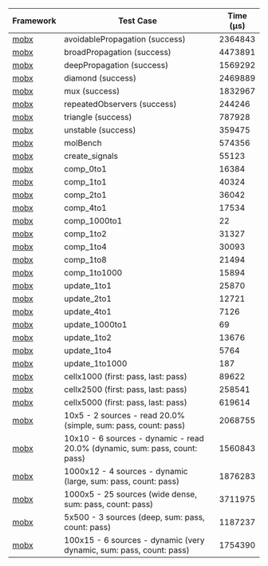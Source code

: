 | Framework | Test Case | Time (μs) |
| --- | --- | --- |
| [mobx](https://github.com/mobxjs/mobx.dart) | avoidablePropagation (success) | 2364843 |
| [mobx](https://github.com/mobxjs/mobx.dart) | broadPropagation (success) | 4473891 |
| [mobx](https://github.com/mobxjs/mobx.dart) | deepPropagation (success) | 1569292 |
| [mobx](https://github.com/mobxjs/mobx.dart) | diamond (success) | 2469889 |
| [mobx](https://github.com/mobxjs/mobx.dart) | mux (success) | 1832967 |
| [mobx](https://github.com/mobxjs/mobx.dart) | repeatedObservers (success) | 244246 |
| [mobx](https://github.com/mobxjs/mobx.dart) | triangle (success) | 787928 |
| [mobx](https://github.com/mobxjs/mobx.dart) | unstable (success) | 359475 |
| [mobx](https://github.com/mobxjs/mobx.dart) | molBench | 574356 |
| [mobx](https://github.com/mobxjs/mobx.dart) | create_signals | 55123 |
| [mobx](https://github.com/mobxjs/mobx.dart) | comp_0to1 | 16384 |
| [mobx](https://github.com/mobxjs/mobx.dart) | comp_1to1 | 40324 |
| [mobx](https://github.com/mobxjs/mobx.dart) | comp_2to1 | 36042 |
| [mobx](https://github.com/mobxjs/mobx.dart) | comp_4to1 | 17534 |
| [mobx](https://github.com/mobxjs/mobx.dart) | comp_1000to1 | 22 |
| [mobx](https://github.com/mobxjs/mobx.dart) | comp_1to2 | 31327 |
| [mobx](https://github.com/mobxjs/mobx.dart) | comp_1to4 | 30093 |
| [mobx](https://github.com/mobxjs/mobx.dart) | comp_1to8 | 21494 |
| [mobx](https://github.com/mobxjs/mobx.dart) | comp_1to1000 | 15894 |
| [mobx](https://github.com/mobxjs/mobx.dart) | update_1to1 | 25870 |
| [mobx](https://github.com/mobxjs/mobx.dart) | update_2to1 | 12721 |
| [mobx](https://github.com/mobxjs/mobx.dart) | update_4to1 | 7126 |
| [mobx](https://github.com/mobxjs/mobx.dart) | update_1000to1 | 69 |
| [mobx](https://github.com/mobxjs/mobx.dart) | update_1to2 | 13676 |
| [mobx](https://github.com/mobxjs/mobx.dart) | update_1to4 | 5764 |
| [mobx](https://github.com/mobxjs/mobx.dart) | update_1to1000 | 187 |
| [mobx](https://github.com/mobxjs/mobx.dart) | cellx1000 (first: pass, last: pass) | 89622 |
| [mobx](https://github.com/mobxjs/mobx.dart) | cellx2500 (first: pass, last: pass) | 258541 |
| [mobx](https://github.com/mobxjs/mobx.dart) | cellx5000 (first: pass, last: pass) | 619614 |
| [mobx](https://github.com/mobxjs/mobx.dart) | 10x5 - 2 sources - read 20.0% (simple, sum: pass, count: pass) | 2068755 |
| [mobx](https://github.com/mobxjs/mobx.dart) | 10x10 - 6 sources - dynamic - read 20.0% (dynamic, sum: pass, count: pass) | 1560843 |
| [mobx](https://github.com/mobxjs/mobx.dart) | 1000x12 - 4 sources - dynamic (large, sum: pass, count: pass) | 1876283 |
| [mobx](https://github.com/mobxjs/mobx.dart) | 1000x5 - 25 sources (wide dense, sum: pass, count: pass) | 3711975 |
| [mobx](https://github.com/mobxjs/mobx.dart) | 5x500 - 3 sources (deep, sum: pass, count: pass) | 1187237 |
| [mobx](https://github.com/mobxjs/mobx.dart) | 100x15 - 6 sources - dynamic (very dynamic, sum: pass, count: pass) | 1754390 |
